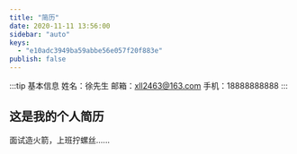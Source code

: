 ```yaml
---
title: "简历"
date: 2020-11-11 13:56:00
sidebar: "auto"
keys:
  - "e10adc3949ba59abbe56e057f20f883e"
publish: false
---
```

:::tip 基本信息
姓名：徐先生
邮箱：xll2463@163.com
手机：18888888888
:::

## 这是我的个人简历
面试造火箭，上班拧螺丝......